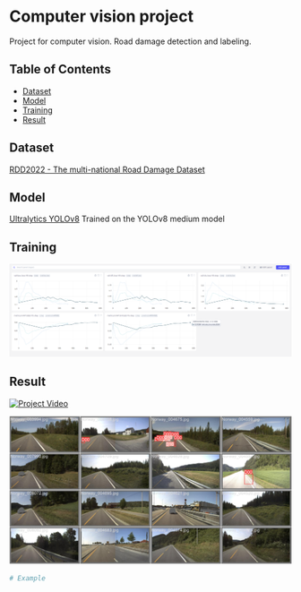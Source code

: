 # Computer vision project
Project for computer vision. Road damage detection and labeling.



## Table of Contents
- [Dataset](#Dataset)
- [Model](#Model)
- [Training](#Training)
- [Result](#Result)

## Dataset
[RDD2022 - The multi-national Road Damage Dataset](https://figshare.com/articles/dataset/RDD2022_-_The_multi-national_Road_Damage_Dataset_released_through_CRDDC_2022/21431547/1)

## Model
[Ultralytics YOLOv8](https://github.com/ultralytics/ultralytics)
Trained on the YOLOv8 medium model

## Training

![Training](./training.png)

## Result

[![Project Video](https://i.imgur.com/5GA6EMh.png)](https://youtu.be/LwRqFRWlxNY)

![result1](./runs/detect/val/val_batch0_labels.jpg)

```bash
# Example 

